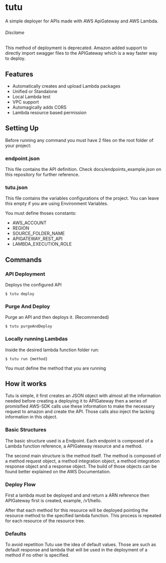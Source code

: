 # tutu
A simple deployer for APIs made with AWS ApiGateway and AWS Lambda.

###### Disclame
This method of deployment is deprecated. Amazon added support to directly import swagger files to the APIGateway which is a way faster way to deploy.

## Features
* Automatically creates and upload Lambda packages
* Unified or Standalone
* Local Lambda test
* VPC support
* Automagically adds CORS
* Lambda resource based permission

## Setting Up
Before running any command you must have 2 files on the root folder of your project:

### endpoint.json
This file contains the API definition. Check docs/endpoints_example.json on this repository for further reference.

### tutu.json
This file contains the variables configurations of the project. You can leave this empty if you are using Environment Variables.

You must define thoses constants:
* AWS_ACCOUNT
* REGION
* SOURCE_FOLDER_NAME
* APIGATEWAY_REST_API
* LAMBDA_EXECUTION_ROLE

## Commands
### API Deployment
Deploys the configured API
```
$ tutu deploy
```

### Purge And Deploy
Purge an API and then deploys it. (Recommended)
```
$ tutu purgeAndDeploy
```

### Locally running Lambdas
Inside the desired lambda function folder run:
```
$ tutu run {method}
```
You must define the method that you are running

## How it works

Tutu is simple, it first creates an JSON object with almost all the information needed before creating a deploying it to APIGateway then a series of promisified AWS-SDK calls use these information to make the necessary request to amazon and create the API. Those calls also inject the lacking information in this object.

### Basic Structures

The basic structure used is a Endpoint. Each endpoint is composed of a Lambda function reference, a APIGateway resource and a method.

The second main structure is the method itself. The method is composed of a method request object, a method integration object, a method integration response object and a response object. The build of those objects can be found better explained on the AWS Documentation.

### Deploy Flow

First a lambda must be deployed and and return a ARN reference then APIGateway first is created, example, /v1/hello.

After that each method for this resource will be deployed pointing the resource method to the specified lambda function. This process is repeated for each resource of the resource tree.

### Defaults

To avoid repetition Tutu use the idea of default values. Those are such as default response and lambda that will be used in the deployment of a method if no other is specified.
